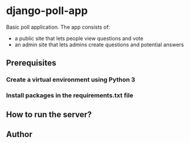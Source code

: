 # django-poll-app
Basic poll application. The app consists of:
- a public site that lets people view questions and vote
- an admin site that lets admins create questions and potential answers

## Prerequisites
### Create a virtual environment using Python 3
### Install packages in the requirements.txt file

## How to run the server?

## Author

